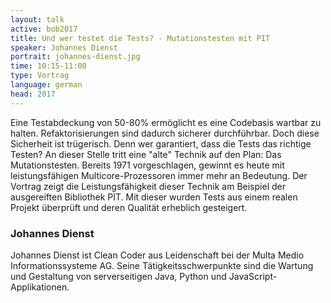 ```yaml
---
layout: talk
active: bob2017
title: Und wer testet die Tests? - Mutationstesten mit PIT 
speaker: Johannes Dienst
portrait: johannes-dienst.jpg
time: 10:15-11:00
type: Vortrag
language: german
head: 2017
---
```


Eine Testabdeckung von 50-80% ermöglicht es eine Codebasis wartbar zu
halten. Refaktorisierungen sind dadurch sicherer durchführbar. Doch
diese Sicherheit ist trügerisch. Denn wer garantiert, dass die Tests
das richtige Testen? An dieser Stelle tritt eine "alte" Technik auf
den Plan: Das Mutationstesten. Bereits 1971 vorgeschlagen, gewinnt es
heute mit leistungsfähigen Multicore-Prozessoren immer mehr an
Bedeutung. Der Vortrag zeigt die Leistungsfähigkeit dieser Technik am
Beispiel der ausgereiften Bibliothek PIT. Mit dieser wurden Tests aus
einem realen Projekt überprüft und deren Qualität erheblich
gesteigert.

### Johannes Dienst

Johannes Dienst ist Clean Coder aus Leidenschaft bei der Multa Medio
Informationssysteme AG. Seine Tätigkeitsschwerpunkte sind die Wartung
und Gestaltung von serverseitigen Java, Python und
JavaScript-Applikationen.

